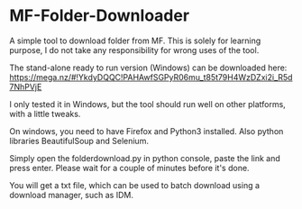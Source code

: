 # MF-Folder-Downloader
A simple tool to download folder from MF. This is solely for learning purpose, I do not take any responsibility for wrong uses of the tool.

The stand-alone ready to run version (Windows) can be downloaded here: https://mega.nz/#!YkdyDQQC!PAHAwfSGPyR06mu_t85t79H4WzDZxi2i_R5d7NhPVjE

I only  tested it in Windows, but the tool should run well on other platforms, with a little tweaks.

On windows, you need to have Firefox and Python3 installed. Also python libraries BeautifulSoup and Selenium.

Simply open the folderdownload.py in python console, paste the link and press enter. Please wait for a couple of minutes before it's done.

You will get a txt file, which can be used to batch download using a download manager, such as IDM.
